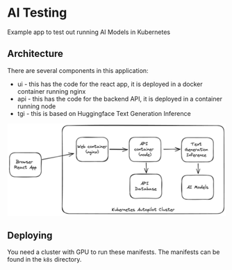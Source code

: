 # AI Testing

Example app to test out running AI Models in Kubernetes

## Architecture

There are several components in this application:
* ui - this has the code for the react app, it is deployed in a docker container running nginx
* api - this has the code for the backend API, it is deployed in a container running node
* tgi - this is based on Huggingface Text Generation Inference

![Architecture](diagram.png)

## Deploying

You need a cluster with GPU to run these manifests. The manifests can be found in the `k8s` directory.
